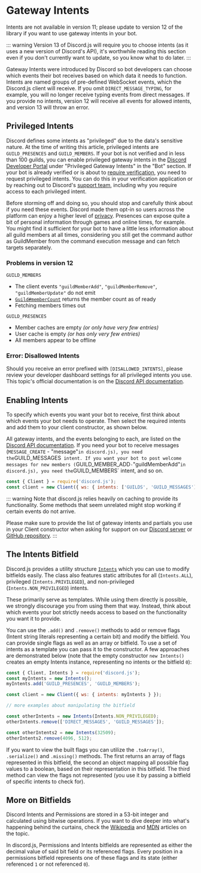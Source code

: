 # Gateway Intents

<branch version="11.x">

Intents are not available in version 11; please update to version 12 of the library if you want to use gateway intents in your bot.

</branch>
<branch version="12.x">

::: warning
Version 13 of Discord.js will require you to choose intents (as it uses a new version of Discord's API), it's worthwhile reading this section even if you don't currently want to update, so you know what to do later.
:::

Gateway Intents were introduced by Discord so bot developers can choose which events their bot receives based on which data it needs to function. Intents are named groups of pre-defined WebSocket events, which the Discord.js client will receive. If you omit `DIRECT_MESSAGE_TYPING`, for example, you will no longer receive typing events from direct messages. If you provide no intents, version 12 will receive all events for allowed intents, and version 13 will throw an error.

## Privileged Intents

Discord defines some intents as "privileged" due to the data's sensitive nature. At the time of writing this article, privileged intents are `GUILD_PRESENCES` and `GUILD_MEMBERS`. If your bot is not verified and in less than 100 guilds, you can enable privileged gateway intents in the [Discord Developer Portal](https://discord.com/developers/applications) under "Privileged Gateway Intents" in the "Bot" section. If your bot is already verified or is about to [require verification](https://support.discord.com/hc/en-us/articles/360040720412), you need to request privileged intents. You can do this in your verification application or by reaching out to Discord's [support team](https://dis.gd/contact), including why you require access to each privileged intent.

Before storming off and doing so, you should stop and carefully think about if you need these events. Discord made them opt-in so users across the platform can enjoy a higher level of [privacy](https://en.wikipedia.org/wiki/Privacy_by_design). Presences can expose quite a bit of personal information through games and online times, for example. You might find it sufficient for your bot to have a little less information about all guild members at all times, considering you still get the command author as GuildMember from the command execution message and can fetch targets separately.

### Problems in version 12

`GUILD_MEMBERS`
- The client events `"guildMemberAdd"`, `"guildMemberRemove"`, `"guildMemberUpdate"` do not emit
- [`Guild#memberCount`](https://discord.js.org/#/docs/main/stable/class/Guild?scrollTo=memberCount) returns the member count as of ready
- Fetching members times out

`GUILD_PRESENCES`
- Member caches are empty *(or only have very few entries)*
- User cache is empty *(or has only very few entries)*
- All members appear to be offline

### Error: Disallowed Intents

Should you receive an error prefixed with `[DISALLOWED_INTENTS]`, please review your developer dashboard settings for all privileged intents you use. This topic's official documentation is on the [Discord API documentation](https://discord.com/developers/docs/topics/gateway#privileged-intents).

## Enabling Intents

To specify which events you want your bot to receive, first think about which events your bot needs to operate. Then select the required intents and add them to your client constructor, as shown below.

All gateway intents, and the events belonging to each, are listed on the [Discord API documentation](https://discord.com/developers/docs/topics/gateway#list-of-intents). If you need your bot to receive messages (`MESSAGE_CREATE` - "message"` in discord.js), you need the `GUILD_MESSAGES` intent. If you want your bot to post welcome messages for new members (`GUILD_MEMBER_ADD` - `"guildMemberAdd"` in discord.js), you need the `GUILD_MEMBERS` intent, and so on.

```js
const { Client } = require('discord.js');
const client = new Client({ ws: { intents: ['GUILDS', 'GUILD_MESSAGES'] } });
```

::: warning
Note that discord.js relies heavily on caching to provide its functionality. Some methods that seem unrelated might stop working if certain events do not arrive.

Please make sure to provide the list of gateway intents and partials you use in your Client constructor when asking for support on our [Discord server](https://discord.gg/bRCvFy9) or [GitHub repository](https://github.com/discordjs/discord.js).
:::

## The Intents Bitfield

Discord.js provides a utility structure [`Intents`](https://discord.js.org/#/docs/main/stable/class/Intents) which you can use to modify bitfields easily. The class also features static attributes for all (`Intents.ALL`), privileged (`Intents.PRIVILEGED`), and non-privileged (`Intents.NON_PRIVILEGED`) intents.

These primarily serve as templates. While using them directly is possible, we strongly discourage you from using them that way. Instead, think about which events your bot strictly needs access to based on the functionality you want it to provide.

You can use the `.add()` and `.remove()` methods to add or remove flags (Intent string literals representing a certain bit) and modify the bitfield. You can provide single flags as well as an array or bitfield. To use a set of intents as a template you can pass it to the constructor. A few approaches are demonstrated below (note that the empty constructor `new Intents()` creates an empty Intents instance, representing no intents or the bitfield `0`):

```js
const { Client, Intents } = require('discord.js');
const myIntents = new Intents();
myIntents.add('GUILD_PRESENCES', 'GUILD_MEMBERS');

const client = new Client({ ws: { intents: myIntents } });

// more examples about manipulating the bitfield

const otherIntents = new Intents(Intents.NON_PRIVILEGED);
otherIntents.remove(['DIRECT_MESSAGES', 'GUILD_MESSAGES']);

const otherIntents2 = new Intents(32509);
otherIntents2.remove(4096, 512);
```

If you want to view the built flags you can utilize the `.toArray()`, `.serialize()` and `.missing()` methods. The first returns an array of flags represented in this bitfield, the second an object mapping all possible flag values to a boolean, based on their representation in this bitfield. The third method can view the flags not represented (you use it by passing a bitfield of specific intents to check for).

## More on Bitfields

Discord Intents and Permissions are stored in a 53-bit integer and calculated using bitwise operations. If you want to dive deeper into what's happening behind the curtains, check the [Wikipedia](https://en.wikipedia.org/wiki/Bit_field) and [MDN](https://developer.mozilla.org/en-US/docs/Web/JavaScript/Reference/Operators/Bitwise_Operators) articles on the topic.

In discord.js, Permissions and Intents bitfields are represented as either the decimal value of said bit field or its referenced flags. Every position in a permissions bitfield represents one of these flags and its state (either referenced `1` or not referenced `0`).

</branch>
